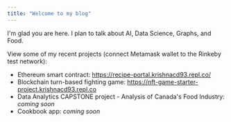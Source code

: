 ```yaml
---
title: "Welcome to my blog"
---
```


I'm glad you are here. I plan to talk about AI, Data Science, Graphs, and Food.

View some of my recent projects (connect Metamask wallet to the Rinkeby test network):
- Ethereum smart contract: https://recipe-portal.krishnacd93.repl.co/
- Blockchain turn-based fighting game: https://nft-game-starter-project.krishnacd93.repl.co
- Data Analytics CAPSTONE project - Analysis of Canada's Food Industry: *coming soon*
- Cookbook app: *coming soon*
